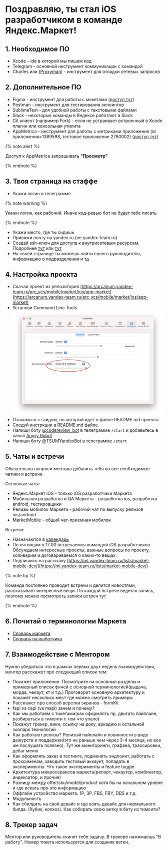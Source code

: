 # Поздравляю, ты стал iOS разработчиком в команде Яндекс.Маркет!

## 1. Необходимое ПО

* Xcode - ide в которой мы пишем код
* Telegram - основной инструмент коммуникации с командой
* Charles или ([Proxyman](https://proxyman.io)) - инструмент для отладки сетевых запросов

## 2. Дополнительное ПО
* Figma - инструмент для работы с макетами ([доступ тут](https://wiki.yandex-team.ru/figma/))
* Postman - инструмент для тестирования энпоинтов
* SublimeText - для удобной работы с текстовыми файлами
* Slack - некоторые команды в Яндексе работают в Slack
* Git клиент (например Fork) - если не устраивает встроенный в Xcode плагин или консольная утилита
* AppMetrica - инструмент для работы с метриками приложения (id приложения=1389598, тестовое приложение 2780002) ([доступ тут](https://wiki.yandex-team.ru/yandexmobile/appmetrica/akkaunty-i-dostupy/menedzherskijj-dostup-v-appmetrica/#dostuptolkokodnomuprilozhenijujandeksa))

{% note alert %}

Доступ к AppMetrica запрашивать **"Просмотр"**

{% endnote %}

## 3. Твоя страница на стаффе

* Укажи логин в телеграмме

{% note warning %}

Укажи логин, как рабочий. Иначе код-ревью бот не будет тебе писать

{% endnote %}
* Укажи место, где ты сидишь
* Привяжи почту на yandex.ru (не yandex-team.ru)
* Создай ssh-ключ для доступа к внутрисетевым ресурсам. Подробнее [тут](https://wiki.yandex-team.ru/diy/macos/ssh/) или [тут](https://wiki.yandex-team.ru/security/ssh/macos/?from=%2Fdoc-and-loc%2Fdoc%2Fnewbies%2Fmac%2Fssh-authentication-keys%2F)
* На своей странице ты можешь найти своего руководителя, информацию о подразделении и тд

## 4. Настройка проекта

* Скачай проект из репозитория [https://arcanum.yandex-team.ru/arc_vcs/mobile/market/ios/app-market](https://arcanum.yandex-team.ru/arc_vcs/mobile/market/ios/app-market)
* Установи Command Line Tools ![Command Line Tools](_assets/for-new-employee/command-line-tools.jpeg)
* Озакомься с гайдом,  но который идет в файле README.md проекта.
* Следуй инстркции в README.md файле.
* Напиши боту [@codereview_bot](https://t.me/codereview_bot) в телеграмме `/start` и добавьтесь в канал [Angry Robot](https://t.me/joinchat/wf6O0bi4m6ZhMWMy)
* Напиши боту [@TSUMYandexBot](https://t.me/TSUMYandexBot) в телеграмме `/start`

## 5. Чаты и встречи

Обязательно попроси ментора добавить тебя во все необходимые чатики и встречи.

Основные чаты:
* Яндекс.Маркет iOS - только iOS разработчики Маркета
* Мобильная разработка и QA Маркета - разработка ios, разработка android, тестировщики
* Релизы мобилок Маркета - рабочий чат по выпуску релизов ios/android
* MarketMobile - общий чат-приемная мобилок

Встречи:
* Назначаются в [календарь](https://calendar.yandex-team.ru/)
* По пятницам в 17:00 встречаемся командой iOS разработчиков. Обсуждаем интересные проекты, важные вопросы по проекту, холиварим и договариваемся о каких-то вещах.
* Подпишись на рассылку [https://ml.yandex-team.ru/lists/market-mobile-dev/](https://ml.yandex-team.ru/lists/market-mobile-dev/)

{% note tip %}

Команда постоянно проводит встречи и делится новостями, рассказывает интересные вещи. По каждой встрече ведется запись, поэтому можно посмотреть записи встреч [тут](https://wiki.yandex-team.ru/users/dmpolyakov/poleznosti-s-ezhenedelnojj-vstrechi/)

{% endnote %}


## 6. Почитай о терминологии Маркета

* [Словарь маркета](https://wiki.yandex-team.ru/Market/frontend/development/concepts/)
* [Словарь разработчика](https://wiki.yandex-team.ru/market/mobile/marketapps/dev-dictionary/)

## 7. Взаимодействие с Ментором

Нужно убедиться что в рамках первых двух недель взаимодействия, ментор расскажет про следующий список тем:
- Покажет приложение. Посмотрите на основные разделы и примерный список фичей с основной терминологией(выдача, морда, чекаут, кт и т.д.)
 Проговорит основную архитектуру и покажет несколько мест где можно смотреть примеры
- Расскажет про способ верстки экранов - formKit
- fapi vs capi (vs mapi) зачем и почему?
- Как мы работаем с тикетами(как оформлять пр, двигать пайплайн, разбираться в тимсити с тем что упало)
- Покажут трекер, вики, ссылку на доку, аркадию и остальной зоопарк технологий
- Как работают релизы? Релизый пайплайн и повинности в виде дежурств и поддержки(это не раньше чем через 3-4 месяца, но все же послушать полезно).
 Тут же мониторинги, графана, трассировки, дебаг меню
- Как оформлять заказ в тестинге, подменять эндпоинт, работать с проксименом, заводить тестовый аккаунт, попадать в эксперименты. Что такое эксперименты и feature toggle
- Архитектура микросервисов маркета(репорт, чекаутер, комбинатор, индексатор, и прочие)
- Разницу между offer/sku/model/product хотя бы на начальном уровне и где искать про это информацию
- Оффлайн устройство маркета. 1P, 3P, FBS, FBY, DBS и т.д.
- Модульность
- Как сбилдить на свой девайс и где взять девайс для нормального билда. (Кубик, колхоз). Как собирать свою ветку в бету из тимсити?

## 8. Трекер задач

Ментор или руководитель скинет тебе задачу. В трекере нажимаешь "В работу". Номер тикета используется для создания ветки.
